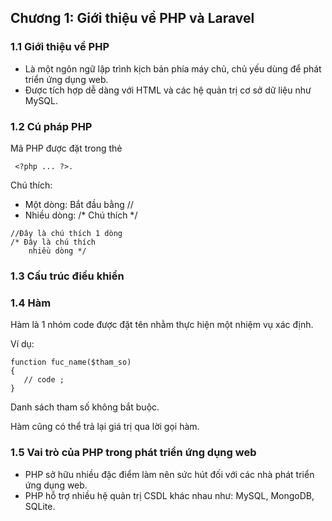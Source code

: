 ## Chương 1: Giới thiệu về PHP và Laravel 
### 1.1 Giới thiệu về PHP
- Là một ngôn ngữ lập trình kịch bản phía máy chủ, chủ yếu dùng để phát triển ứng dụng web.
- Được tích hợp dễ dàng với HTML và các hệ quản trị cơ sở dữ liệu như MySQL.

### 1.2 Cú pháp PHP

Mã PHP được đặt trong thẻ 
```
 <?php ... ?>.
```
Chú thích:
- Một dòng: Bắt đầu bằng //
- Nhiều dòng: /* Chú thích */
```
//Đây là chú thích 1 dòng
/* Đây là chú thích
    nhiều dòng */
```
### 1.3 Cấu trúc điều khiển

### 1.4 Hàm

Hàm là 1 nhóm code được đặt tên nhằm thực hiện một nhiệm vụ xác định.

Ví dụ:
```
function fuc_name($tham_so)
{
   // code ;
}
```
Danh sách tham số không bắt buộc.

Hàm cũng có thể trả lại giá trị qua lời gọi hàm.

### 1.5 Vai trò của PHP trong phát triển ứng dụng web
- PHP sở hữu nhiều đặc điểm làm nên sức hút đối với các nhà phát triển ứng dụng web.
- PHP hỗ trợ nhiều hệ quản trị CSDL khác nhau như: MySQL, MongoDB, SQLite.
